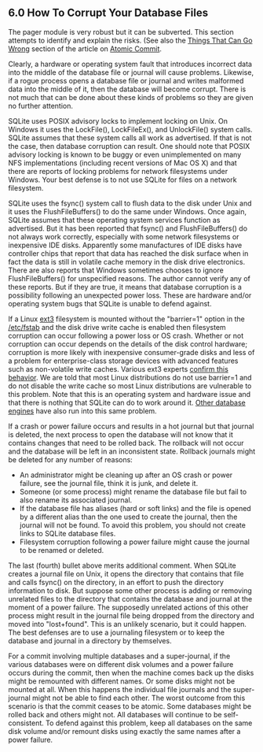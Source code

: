 ## 6\.0 How To Corrupt Your Database Files


The pager module is very robust but it can be subverted. 
This section attempts to identify and explain the risks.
(See also the [Things That Can Go Wrong](atomiccommit.html#sect_9_0) section of the article
on [Atomic Commit](atomiccommit.html).



Clearly, a hardware or operating system fault that introduces incorrect data
into the middle of the database file or journal will cause problems.
Likewise, 
if a rogue process opens a database file or journal and writes malformed
data into the middle of it, then the database will become corrupt.
There is not much that can be done about these kinds of problems
so they are given no further attention.




SQLite uses POSIX advisory locks to implement locking on Unix. On
Windows it uses the LockFile(), LockFileEx(), and UnlockFile() system
calls. SQLite assumes that these system calls all work as advertised. If
that is not the case, then database corruption can result. One should
note that POSIX advisory locking is known to be buggy or even unimplemented
on many NFS implementations (including recent versions of Mac OS X)
and that there are reports of locking problems
for network filesystems under Windows. Your best defense is to not
use SQLite for files on a network filesystem.




SQLite uses the fsync() system call to flush data to the disk under Unix and
it uses the FlushFileBuffers() to do the same under Windows. Once again,
SQLite assumes that these operating system services function as advertised.
But it has been reported that fsync() and FlushFileBuffers() do not always
work correctly, especially with some network filesystems or inexpensive IDE disks.
Apparently some manufactures of IDE disks have controller chips that report
that data has reached the disk surface when in fact the data is still
in volatile cache memory in the disk drive electronics. There are also
reports that Windows sometimes chooses to ignore FlushFileBuffers() for
unspecified reasons. The author cannot verify any of these reports.
But if they are true, it means that database corruption is a possibility
following an unexpected power loss. These are hardware and/or operating
system bugs that SQLite is unable to defend against.




If a Linux [ext3](http://en.wikipedia.org/wiki/Ext3)
filesystem is mounted without the "barrier\=1" option
in the [/etc/fstab](http://en.wikipedia.org/wiki/fstab)
and the disk drive write cache is enabled
then filesystem corruption can occur following a power loss or OS crash.
Whether or not corruption can occur depends on the details of the disk control
hardware; corruption is more likely with inexpensive consumer\-grade disks
and less of a problem for enterprise\-class storage devices with advanced
features such as non\-volatile write caches.
Various ext3 experts
[confirm this behavior](http://www.redhat.com/archives/ext3-users/2010-July/msg00001.html).
We are told that most Linux distributions do not use barrier\=1 and do
not disable the write cache so most
Linux distributions are vulnerable to this problem. Note that this is an
operating system and hardware issue and that there is nothing that SQLite
can do to work around it. 
[Other database engines](http://ozlabs.org/~rusty/index.cgi/tech/2009-10-20.html) have also run into this same problem.



If a crash or power failure occurs and results in a hot journal but that
journal is deleted, the next process to open the database will not
know that it contains changes that need to be rolled back. The rollback
will not occur and the database will be left in an inconsistent state.
Rollback journals might be deleted for any number of reasons:



* An administrator might be cleaning up after an OS crash or power failure,
 see the journal file, think it is junk, and delete it.
* Someone (or some process) might rename the database file but fail to
 also rename its associated journal.
* If the database file has aliases (hard or soft links) and the file
 is opened by a different alias than the one used to create the journal,
 then the journal will not be found. To avoid this problem, you should
 not create links to SQLite database files.
* Filesystem corruption following a power failure might cause the
 journal to be renamed or deleted.



The last (fourth) bullet above merits additional comment. When SQLite creates
a journal file on Unix, it opens the directory that contains that file and
calls fsync() on the directory, in an effort to push the directory information
to disk. But suppose some other process is adding or removing unrelated
files to the directory that contains the database and journal at the
moment of a power failure. The supposedly unrelated actions of this other
process might result in the journal file being dropped from the directory and
moved into "lost\+found". This is an unlikely scenario, but it could happen.
The best defenses are to use a journaling filesystem or to keep the
database and journal in a directory by themselves.




For a commit involving multiple databases and a super\-journal, if the
various databases were on different disk volumes and a power failure occurs
during the commit, then when the machine comes back up the disks might
be remounted with different names. Or some disks might not be mounted
at all. When this happens the individual file journals and the
super\-journal might not be able to find each other. The worst outcome from
this scenario is that the commit ceases to be atomic. 
Some databases might be rolled back and others might not. 
All databases will continue to be self\-consistent.
To defend against this problem, keep all databases
on the same disk volume and/or remount disks using exactly the same names
after a power failure.




